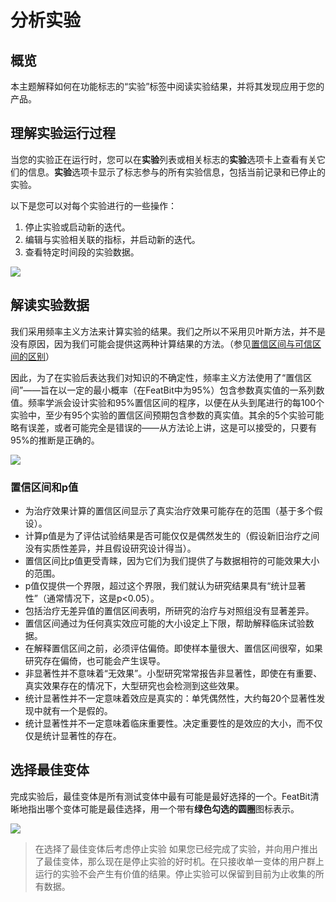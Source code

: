 
# 分析实验

## 概览

本主题解释如何在功能标志的“实验”标签中阅读实验结果，并将其发现应用于您的产品。

## 理解实验运行过程

当您的实验正在运行时，您可以在**实验**列表或相关标志的**实验**选项卡上查看有关它们的信息。**实验**选项卡显示了标志参与的所有实验信息，包括当前记录和已停止的实验。

以下是您可以对每个实验进行的一些操作：

1. 停止实验或启动新的迭代。
2. 编辑与实验相关联的指标，并启动新的迭代。
3. 查看特定时间段的实验数据。

![](../experimentation/assets/analyzing-experiments/001.webp)

## 解读实验数据

我们采用频率主义方法来计算实验的结果。我们之所以不采用贝叶斯方法，并不是没有原因，因为我们可能会提供这两种计算结果的方法。（参见[置信区间与可信区间的区别](https://stats.stackexchange.com/questions/2272/whats-the-difference-between-a-confidence-interval-and-a-credible-interval)）

因此，为了在实验后表达我们对知识的不确定性，频率主义方法使用了“置信区间”——旨在以一定的最小概率（在FeatBit中为95%）包含参数真实值的一系列数值。频率学派会设计实验和95%置信区间的程序，以便在从头到尾进行的每100个实验中，至少有95个实验的置信区间预期包含参数的真实值。其余的5个实验可能略有误差，或者可能完全是错误的——从方法论上讲，这是可以接受的，只要有95%的推断是正确的。

![](../experimentation/assets/analyzing-experiments/002.webp)

### 置信区间和p值

* 为治疗效果计算的置信区间显示了真实治疗效果可能存在的范围（基于多个假设）。
* 计算p值是为了评估试验结果是否可能仅仅是偶然发生的（假设新旧治疗之间没有实质性差异，并且假设研究设计得当）。
* 置信区间比p值更受青睐，因为它们为我们提供了与数据相符的可能效果大小的范围。
* p值仅提供一个界限，超过这个界限，我们就认为研究结果具有“统计显著性”（通常情况下，这是p<0.05）。
* 包括治疗无差异值的置信区间表明，所研究的治疗与对照组没有显著差异。
* 置信区间通过为任何真实效应可能的大小设定上下限，帮助解释临床试验数据。
* 在解释置信区间之前，必须评估偏倚。即使样本量很大、置信区间很窄，如果研究存在偏倚，也可能会产生误导。
* 非显著性并不意味着“无效果”。小型研究常常报告非显著性，即使在有重要、真实效果存在的情况下，大型研究也会检测到这些效果。
* 统计显著性并不一定意味着效应是真实的：单凭偶然性，大约每20个显著性发现中就有一个是假的。
* 统计显著性并不一定意味着临床重要性。决定重要性的是效应的大小，而不仅仅是统计显著性的存在。

## 选择最佳变体

完成实验后，最佳变体是所有测试变体中最有可能是最好选择的一个。FeatBit清晰地指出哪个变体可能是最佳选择，用一个带有**绿色勾选的圆圈**图标表示。<img src="../.gitbook/assets/image (127).png" alt="" data-size="line">

![](../experimentation/assets/analyzing-experiments/003.webp)

> 在选择了最佳变体后考虑停止实验
> 如果您已经完成了实验，并向用户推出了最佳变体，那么现在是停止实验的好时机。在只接收单一变体的用户群上运行的实验不会产生有价值的结果。停止实验可以保留到目前为止收集的所有数据。
